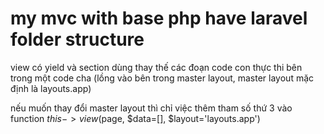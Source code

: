 # my mvc with base php have laravel folder structure

view có yield và section dùng thay thế các đoạn code con thực thi bên trong một code cha (lồng vào bên trong master layout, master layout mặc định là layouts.app)

nếu muốn thay đổi master layout thì chỉ việc thêm tham số thứ 3 vào function
$this->view($page, $data=[], $layout='layouts.app')
